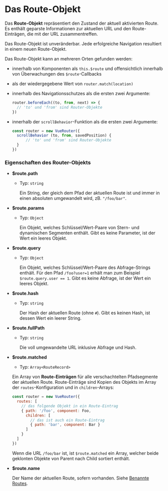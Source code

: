 # Das Route-Objekt

Das **Route-Objekt** repräsentiert den Zustand der aktuell aktivierten Route. Es enthält geparste Informationen zur aktuellen URL und den Route-Einträgen, die mit der URL zusammentreffen.

Das Route-Objekt ist unveränderbar. Jede erfolgreiche Navigation resultiert in einem neuen Route-Objekt.

Das Route-Objekt kann an mehreren Orten gefunden werden:

- innerhalb von Komponenten als `this.$route` und offensichtlich innerhalb von Überwachungen des `$route`-Callbacks

- als der wiedergegebene Wert von `router.match(location)`

- innerhalb des Navigationsschutzes als die ersten zwei Argumente:

  ``` js
  router.beforeEach((to, from, next) => {
    // 'to' und 'from' sind Router-Objekte
  })
  ```

- innerhalb der `scrollBehavior`-Funktion als die ersten zwei Argumente:

  ``` js
  const router = new VueRouter({
    scrollBehavior (to, from, savedPosition) {
        // 'to' und 'from' sind Router-Objekte
    }
  })
  ```

### Eigenschaften des Router-Objekts

- **$route.path**

  - Typ: `string`

    Ein String, der gleich dem Pfad der aktuellen Route ist und immer in einen absoluten umgewandelt wird, zB. `"/foo/bar"`.

- **$route.params**

  - Typ: `Object`

    Ein Objekt, welches Schlüssel/Wert-Paare von Stern- und dynamischen Segmenten enthält. Gibt es keine Parameter, ist der Wert ein leeres Objekt.

- **$route.query**

  - Typ: `Object`

    Ein Objekt, welches Schlüssel/Wert-Paare des Abfrage-Strings enthält. Für den Pfad `/foo?user=1` erhält man zum Beispiel `$route.query.user == 1`. Gibt es keine Abfrage, ist der Wert ein leeres Objekt.

- **$route.hash**

  - Typ: `string`

    Der Hash der aktuellen Route (ohne `#`). Gibt es keinen Hash, ist dessen Wert ein leerer String.

- **$route.fullPath**

  - Typ: `string`

    Die voll umgewandelte URL inklusive Abfrage und Hash.

- **$route.matched**

  - Typ: `Array<RouteRecord>`

  Ein Array von **Route-Einträgen** für alle verschachtelten Pfadsegmente der aktuellen Route. Route-Einträge sind Kopien des Objekts im Array der `routes`-Konfiguration und in `children`-Arrays:

  ``` js
  const router = new VueRouter({
    routes: [
      // das folgende Objekt in ein Route-Eintrag
      { path: '/foo', component: Foo,
        children: [
          // das ist auch ein Route-Eintrag
          { path: 'bar', component: Bar }
        ]
      }
    ]
  })
  ```

  Wenn die URL `/foo/bar` ist, ist `$route.matched` ein Array, welcher beide geklonten Objekte von Parent nach Child sortiert enthält.

- **$route.name**

  Der Name der aktuellen Route, sofern vorhanden. Siehe [Benannte Routes](../essentials/named-routes.md).
